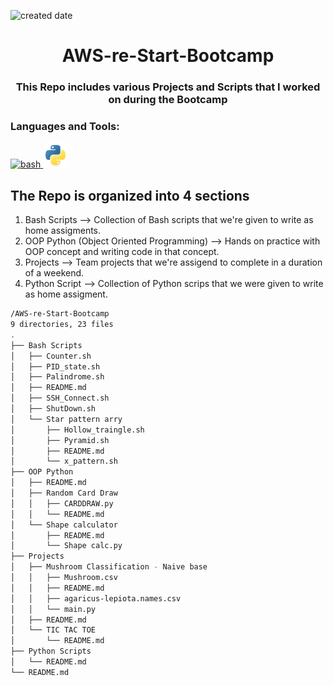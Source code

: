 ![created date](https://img.shields.io/badge/created--date-4th%20October-blue)
<h1 align=" center "> AWS-re-Start-Bootcamp</h1>

<h3 align="center">This Repo includes various Projects and Scripts that I worked on during the Bootcamp</h3>
<h3 align="left">Languages and Tools:</h3>
<p align="left"> <a href="https://www.gnu.org/software/bash/" target="_blank" rel="noreferrer"> <img src="https://www.vectorlogo.zone/logos/gnu_bash/gnu_bash-icon.svg" alt="bash" width="40" height="40"/> </a> <a href="https://www.python.org" target="_blank" rel="noreferrer"> <img src="https://raw.githubusercontent.com/devicons/devicon/master/icons/python/python-original.svg" alt="python" width="40" height="40"/> </a> </p>

## The Repo is organized into 4 sections
1. Bash Scripts --> Collection of Bash scripts that we're given to write as home assigments. 
2. OOP Python (Object Oriented Programming) --> Hands on practice with OOP concept and writing code in that concept. 
3. Projects --> Team projects that we're assigend to complete in a duration of a weekend. 
4. Python Script --> Collection of Python scrips that we were given to write as home  assigment.




```bash
/AWS-re-Start-Bootcamp
9 directories, 23 files
.
├── Bash Scripts
│   ├── Counter.sh
│   ├── PID_state.sh
│   ├── Palindrome.sh
│   ├── README.md
│   ├── SSH_Connect.sh
│   ├── ShutDown.sh
│   └── Star pattern arry
│       ├── Hollow_traingle.sh
│       ├── Pyramid.sh
│       ├── README.md
│       └── x_pattern.sh
├── OOP Python
│   ├── README.md
│   ├── Random Card Draw
│   │   ├── CARDDRAW.py
│   │   └── README.md
│   └── Shape calculator
│       ├── README.md
│       └── Shape calc.py
├── Projects
│   ├── Mushroom Classification - Naive base
│   │   ├── Mushroom.csv
│   │   ├── README.md
│   │   ├── agaricus-lepiota.names.csv
│   │   └── main.py
│   ├── README.md
│   └── TIC TAC TOE
│       └── README.md
├── Python Scripts
│   └── README.md
└── README.md

```